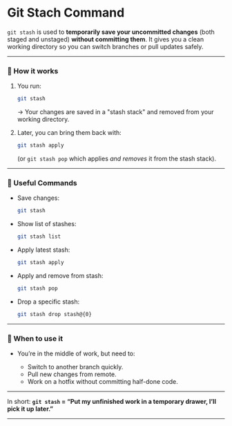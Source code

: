 
# Git Stach Command

`git stash` is used to **temporarily save your uncommitted changes** (both staged and unstaged) **without committing them**.
It gives you a clean working directory so you can switch branches or pull updates safely.

---

### 🔹 How it works

1. You run:

   ```bash
   git stash
   ```

   → Your changes are saved in a "stash stack" and removed from your working directory.

2. Later, you can bring them back with:

   ```bash
   git stash apply
   ```

   (or `git stash pop` which applies *and removes* it from the stash stack).

---

### 🔹 Useful Commands

* Save changes:

  ```bash
  git stash
  ```
* Show list of stashes:

  ```bash
  git stash list
  ```
* Apply latest stash:

  ```bash
  git stash apply
  ```
* Apply and remove from stash:

  ```bash
  git stash pop
  ```
* Drop a specific stash:

  ```bash
  git stash drop stash@{0}
  ```

---

### 🔹 When to use it

* You’re in the middle of work, but need to:

  * Switch to another branch quickly.
  * Pull new changes from remote.
  * Work on a hotfix without committing half-done code.

---

In short:
**`git stash` = “Put my unfinished work in a temporary drawer, I’ll pick it up later.”**

---
